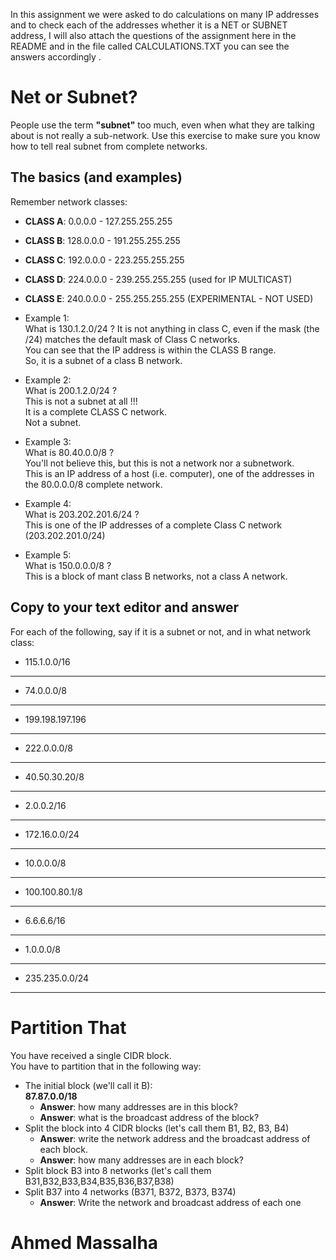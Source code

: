 In this assignment we were asked to do calculations on many IP addresses and to check each of the addresses whether it is a NET or SUBNET address, I will also attach the questions of the assignment here in the README and in the file called CALCULATIONS.TXT you can see the answers accordingly .


# Net or Subnet?

People use the term **"subnet"** too much, even when what they are talking about is not really a sub-network. Use this exercise to make sure you know how to tell real subnet from complete networks.

## The basics (and examples)

Remember network classes:  
- **CLASS A**:   0.0.0.0 - 127.255.255.255
- **CLASS B**: 128.0.0.0 - 191.255.255.255
- **CLASS C**: 192.0.0.0 - 223.255.255.255
- **CLASS D**: 224.0.0.0 - 239.255.255.255 (used for IP MULTICAST)
- **CLASS E**: 240.0.0.0 - 255.255.255.255 (EXPERIMENTAL - NOT USED)  

- Example 1:  
What is 130.1.2.0/24 ?
It is not anything in class C, even if the mask (the /24) matches the default mask of Class C networks.  
You can see that the IP address is within the CLASS B range.  
So, it is a subnet of a class B network.

- Example 2:  
What is 200.1.2.0/24 ?  
This is not a subnet at all !!!  
It is a complete CLASS C network.  
Not a subnet.

- Example 3:  
What is 80.40.0.0/8 ?  
You'll not believe this, but this is not a network nor a subnetwork.  
This is an IP address of a host (i.e. computer), one of the addresses in the 80.0.0.0/8 complete network.

- Example 4:  
What is 203.202.201.6/24 ?  
This is one of the IP addresses of a complete Class C network (203.202.201.0/24)

- Example 5:  
What is 150.0.0.0/8 ?  
This is a block of mant class B networks, not a class A network.

## Copy to your text editor and answer

For each of the following, say if it is a subnet or not, and in what network class:  

- 115.1.0.0/16  
________________________________________________
- 74.0.0.0/8  
________________________________________________
- 199.198.197.196  
________________________________________________
- 222.0.0.0/8  
________________________________________________
- 40.50.30.20/8  
________________________________________________
- 2.0.0.2/16  
________________________________________________
- 172.16.0.0/24  
________________________________________________
- 10.0.0.0/8  
________________________________________________
- 100.100.80.1/8  
________________________________________________
- 6.6.6.6/16  
________________________________________________
- 1.0.0.0/8  
________________________________________________
- 235.235.0.0/24  
________________________________________________________________________________________________________________________________________________

# Partition That

You have received a single CIDR block.  
You have to partition that in the following way:  

- The initial block (we'll call it B):  
**87.87.0.0/18**
  - **Answer**: how many addresses are in this block?
  - **Answer**: what is the broadcast address of the block?
- Split the block into 4 CIDR blocks (let's call them B1, B2, B3, B4)
  - **Answer**: write the network address and the broadcast address of each block.  
  - **Answer**: how many addresses are in each block?
- Split block B3 into 8 networks (let's call them B31,B32,B33,B34,B35,B36,B37,B38) 
- Split B37 into 4 networks (B371, B372, B373, B374)
  - **Answer**: Write the network and broadcast address of each one

# Ahmed Massalha
